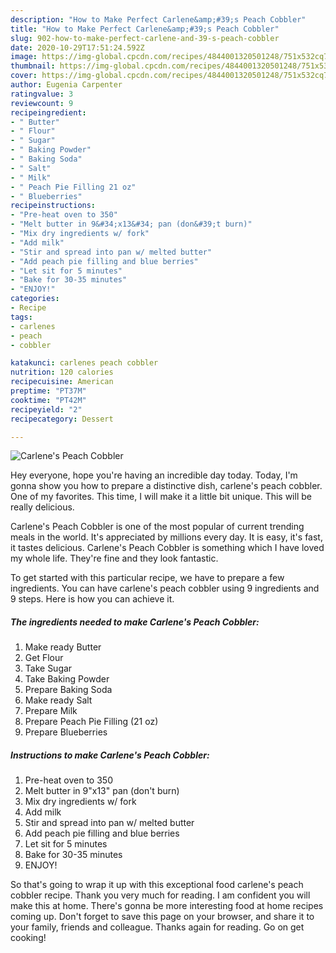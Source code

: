 ```yaml
---
description: "How to Make Perfect Carlene&amp;#39;s Peach Cobbler"
title: "How to Make Perfect Carlene&amp;#39;s Peach Cobbler"
slug: 902-how-to-make-perfect-carlene-and-39-s-peach-cobbler
date: 2020-10-29T17:51:24.592Z
image: https://img-global.cpcdn.com/recipes/4844001320501248/751x532cq70/carlenes-peach-cobbler-recipe-main-photo.jpg
thumbnail: https://img-global.cpcdn.com/recipes/4844001320501248/751x532cq70/carlenes-peach-cobbler-recipe-main-photo.jpg
cover: https://img-global.cpcdn.com/recipes/4844001320501248/751x532cq70/carlenes-peach-cobbler-recipe-main-photo.jpg
author: Eugenia Carpenter
ratingvalue: 3
reviewcount: 9
recipeingredient:
- " Butter"
- " Flour"
- " Sugar"
- " Baking Powder"
- " Baking Soda"
- " Salt"
- " Milk"
- " Peach Pie Filling 21 oz"
- " Blueberries"
recipeinstructions:
- "Pre-heat oven to 350"
- "Melt butter in 9&#34;x13&#34; pan (don&#39;t burn)"
- "Mix dry ingredients w/ fork"
- "Add milk"
- "Stir and spread into pan w/ melted butter"
- "Add peach pie filling and blue berries"
- "Let sit for 5 minutes"
- "Bake for 30-35 minutes"
- "ENJOY!"
categories:
- Recipe
tags:
- carlenes
- peach
- cobbler

katakunci: carlenes peach cobbler 
nutrition: 120 calories
recipecuisine: American
preptime: "PT37M"
cooktime: "PT42M"
recipeyield: "2"
recipecategory: Dessert

---
```



![Carlene&#39;s Peach Cobbler](https://img-global.cpcdn.com/recipes/4844001320501248/751x532cq70/carlenes-peach-cobbler-recipe-main-photo.jpg)

Hey everyone, hope you're having an incredible day today. Today, I'm gonna show you how to prepare a distinctive dish, carlene&#39;s peach cobbler. One of my favorites. This time, I will make it a little bit unique. This will be really delicious.

Carlene&#39;s Peach Cobbler is one of the most popular of current trending meals in the world. It's appreciated by millions every day. It is easy, it's fast, it tastes delicious. Carlene&#39;s Peach Cobbler is something which I have loved my whole life. They're fine and they look fantastic.




To get started with this particular recipe, we have to prepare a few ingredients. You can have carlene&#39;s peach cobbler using 9 ingredients and 9 steps. Here is how you can achieve it.

<!--inarticleads1-->

##### The ingredients needed to make Carlene&#39;s Peach Cobbler:

1. Make ready  Butter
1. Get  Flour
1. Take  Sugar
1. Take  Baking Powder
1. Prepare  Baking Soda
1. Make ready  Salt
1. Prepare  Milk
1. Prepare  Peach Pie Filling (21 oz)
1. Prepare  Blueberries




<!--inarticleads2-->

##### Instructions to make Carlene&#39;s Peach Cobbler:

1. Pre-heat oven to 350
1. Melt butter in 9&#34;x13&#34; pan (don&#39;t burn)
1. Mix dry ingredients w/ fork
1. Add milk
1. Stir and spread into pan w/ melted butter
1. Add peach pie filling and blue berries
1. Let sit for 5 minutes
1. Bake for 30-35 minutes
1. ENJOY!




So that's going to wrap it up with this exceptional food carlene&#39;s peach cobbler recipe. Thank you very much for reading. I am confident you will make this at home. There's gonna be more interesting food at home recipes coming up. Don't forget to save this page on your browser, and share it to your family, friends and colleague. Thanks again for reading. Go on get cooking!
